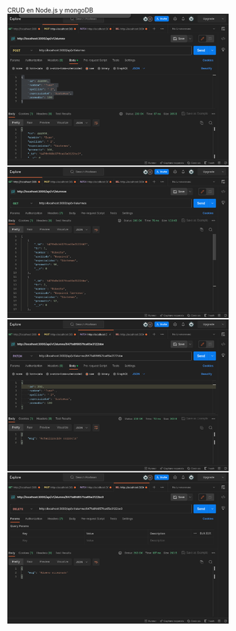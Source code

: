 CRUD en Node.js y mongoDB
![C](./uploads/img/1%20Crud.png)
![R](./uploads/img/2%20cRud.png)
![U](./uploads/img/3%20crUd.png)
![D](./uploads/img/4%20cruD.png)